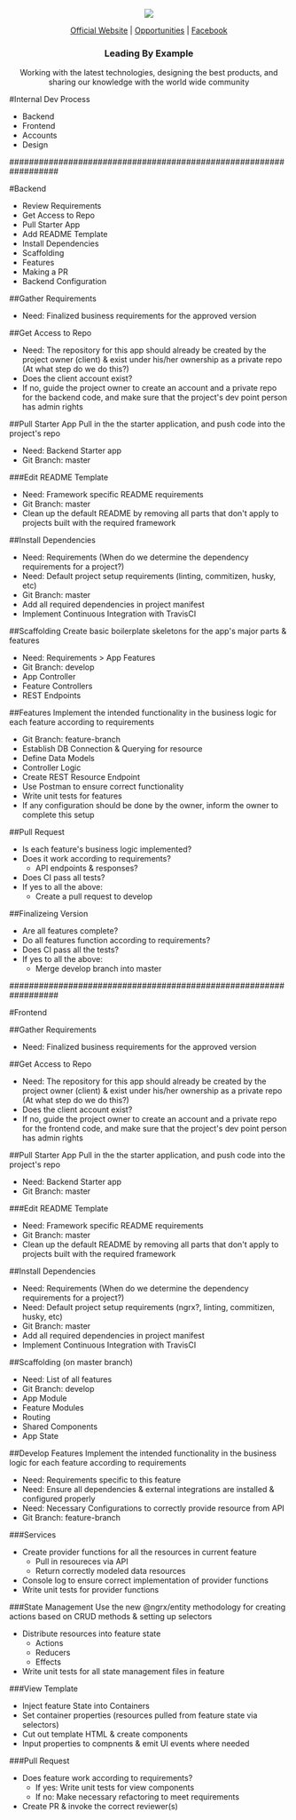 <p align="center">
  <img src="https://githubcom/openforge/main-website/blob/master/src/assets/logo-openforgepng?raw=true"/>
</p>
<p align="center">
  <a href="http://wwwopenforgeio/">Official Website</a> |
  <a href="http://wwwopenforgeio/opportunities">Opportunities</a> |
  <a href="https://wwwfacebookcom/OpenForgeUS/">Facebook</a>
</p>

<h3 align="center">
  Leading By Example
</h3>

<p align="center">
  Working with the latest technologies, designing the best products, and sharing our knowledge with the world wide community
</p>

#Internal Dev Process
- Backend
- Frontend
- Accounts
- Design

##################################################################

#Backend
- Review Requirements
- Get Access to Repo
- Pull Starter App
- Add README Template
- Install Dependencies
- Scaffolding
- Features
- Making a PR
- Backend Configuration

##Gather Requirements
- Need: Finalized business requirements for the approved version

##Get Access to Repo
- Need: The repository for this app should already be created by the project owner (client) & exist under his/her ownership as a private repo (At what step do we do this?)
- Does the client account exist?
- If no, guide the project owner to create an account and a private repo for the backend code, and make sure that the project's dev point person has admin rights

##Pull Starter App
Pull in the the starter application, and push code into the project's repo
- Need: Backend Starter app
- Git Branch: master

###Edit README Template
- Need: Framework specific README requirements
- Git Branch: master
- Clean up the default README by removing all parts that don't apply to projects built with the required framework

##Install Dependencies
- Need: Requirements (When do we determine the dependency requirements for a project?)
- Need: Default project setup requirements (linting, commitizen, husky, etc)
- Git Branch: master
- Add all required dependencies in project manifest
- Implement Continuous Integration with TravisCI

##Scaffolding
Create basic boilerplate skeletons for the app's major parts & features
- Need: Requirements > App Features
- Git Branch: develop
- App Controller
- Feature Controllers
- REST Endpoints

##Features
Implement the intended functionality in the business logic for each feature according to requirements
- Git Branch: feature-branch
- Establish DB Connection & Querying for resource
- Define Data Models
- Controller Logic
- Create REST Resource Endpoint
- Use Postman to ensure correct functionality
- Write unit tests for features
- If any configuration should be done by the owner, inform the owner to complete this setup

##Pull Request
- Is each feature's business logic implemented?
- Does it work according to requirements?
    - API endpoints & responses?
- Does CI pass all tests?
- If yes to all the above:
    - Create a pull request to develop

##Finalizeing Version
- Are all features complete?
- Do all features function according to requirements?
- Does CI pass all the tests?
- If yes to all the above:
    - Merge develop branch into master

##################################################################

#Frontend

##Gather Requirements
- Need: Finalized business requirements for the approved version

##Get Access to Repo
- Need: The repository for this app should already be created by the project owner (client) & exist under his/her ownership as a private repo (At what step do we do this?)
- Does the client account exist?
- If no, guide the project owner to create an account and a private repo for the frontend code, and make sure that the project's dev point person has admin rights

##Pull Starter App
Pull in the the starter application, and push code into the project's repo
- Need: Backend Starter app
- Git Branch: master

###Edit README Template
- Need: Framework specific README requirements
- Git Branch: master
- Clean up the default README by removing all parts that don't apply to projects built with the required framework

##Install Dependencies
- Need: Requirements (When do we determine the dependency requirements for a project?)
- Need: Default project setup requirements (ngrx?, linting, commitizen, husky, etc)
- Git Branch: master
- Add all required dependencies in project manifest
- Implement Continuous Integration with TravisCI

##Scaffolding (on master branch)
- Need: List of all features
- Git Branch: develop
- App Module
- Feature Modules
- Routing
- Shared Components
- App State

##Develop Features
Implement the intended functionality in the business logic for each feature according to requirements
- Need: Requirements specific to this feature
- Need: Ensure all dependencies & external integrations are installed & configured properly
- Need: Necessary Configurations to correctly provide resource from API
- Git Branch: feature-branch

###Services
- Create provider functions for all the resources in current feature
    - Pull in resoureces via API
    - Return correctly modeled data resources
- Console log to ensure correct implementation of provider functions
- Write unit tests for provider functions

###State Management
Use the new @ngrx/entity methodology for creating actions based on CRUD methods & setting up selectors
- Distribute resources into feature state
    - Actions
    - Reducers
    - Effects
- Write unit tests for all state management files in feature

###View Template
- Inject feature State into Containers
- Set container properties (resources pulled from feature state via selectors)
- Cut out template HTML & create components
- Input properties to compnents & emit UI events where needed

###Pull Request
- Does feature work according to requirements?
    - If yes: Write unit tests for view components
    - If no: Make necessary refactoring to meet requirements
- Create PR & invoke the correct reviewer(s)
